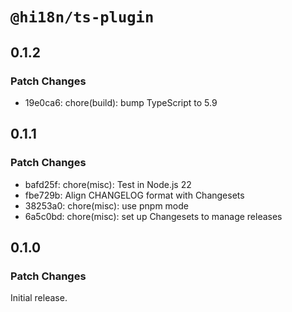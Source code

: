 # `@hi18n/ts-plugin`

## 0.1.2

### Patch Changes

- 19e0ca6: chore(build): bump TypeScript to 5.9

## 0.1.1

### Patch Changes

- bafd25f: chore(misc): Test in Node.js 22
- fbe729b: Align CHANGELOG format with Changesets
- 38253a0: chore(misc): use pnpm mode
- 6a5c0bd: chore(misc): set up Changesets to manage releases

## 0.1.0

### Patch Changes

Initial release.
